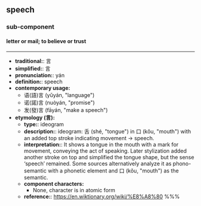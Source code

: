 ## speech
### sub-component
#### letter or mail; to believe or trust
---
- **traditional:**: 言
- **simplified:**: 言
- **pronunciation:**: yán
- **definition:**: speech
- **contemporary usage:**
  - 语(語)言 (yǔyán, "language")
  - 诺(諾)言 (nuòyán, "promise")
  - 发(發)言 (fāyán, "make a speech")
- **etymology (言):**
  - **type:**: ideogram
  - **description:**: ideogram: 舌 (shé, "tongue") in 口 (kǒu, "mouth") with an added top stroke indicating movement → speech.
  - **interpretation:**: It shows a tongue in the mouth with a mark for movement, conveying the act of speaking. Later stylization added another stroke on top and simplified the tongue shape, but the sense ‘speech’ remained. Some sources alternatively analyze it as phono-semantic with a phonetic element and 口 (kǒu, "mouth") as the semantic.
  - **component characters:**
    - None, character is in atomic form
  - **reference:**: https://en.wiktionary.org/wiki/%E8%A8%80
%%%